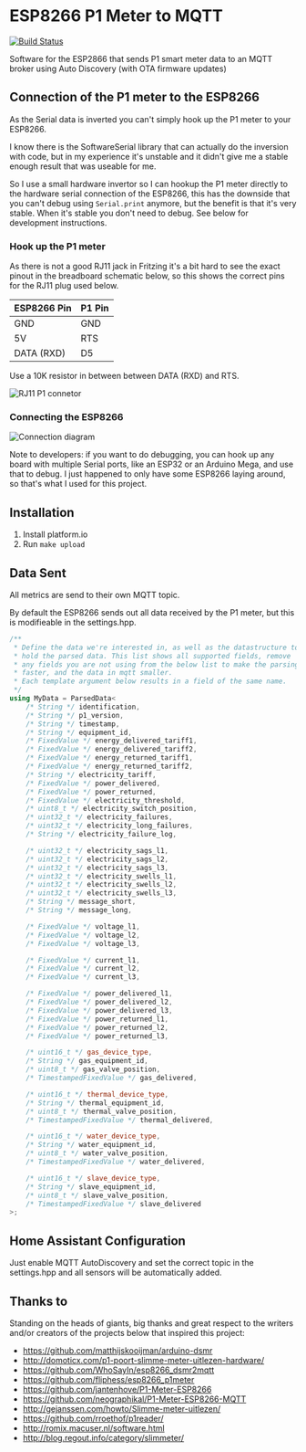 # ESP8266 P1 Meter to MQTT

[![Build Status](https://travis-ci.com/MarijnKoesen/esp8266_p1meter_mqtt.svg?branch=master)](https://travis-ci.org/MarijnKoesen/esp8266_p1meter_mqtt)

Software for the ESP2866 that sends P1 smart meter data to an MQTT broker using Auto Discovery (with OTA firmware updates)


## Connection of the P1 meter to the ESP8266

As the Serial data is inverted you can't simply hook up the P1 meter to your ESP8266.

I know there is the SoftwareSerial library that can actually do the inversion with code, but in my experience it's unstable and it didn't
give me a stable enough result that was useable for me.

So I use a small hardware invertor so I can hookup the P1 meter directly to the hardware serial connection of the ESP8266, this has the downside that you can't debug using `Serial.print` anymore, but the benefit is that it's very stable. When it's stable you don't need to debug. See below for development instructions.


### Hook up the P1 meter 

As there is not a good RJ11 jack in Fritzing it's a bit hard to see the exact pinout in the breadboard schematic below, so this shows the correct pins for the RJ11 plug used below.

| ESP8266 Pin | P1 Pin |
| ----        | ----   |
| GND         | GND    |
| 5V          | RTS    |
| DATA (RXD)  | D5     |

Use a 10K resistor in between between DATA (RXD) and RTS.

![RJ11 P1 connetor](http://gejanssen.com/howto/Slimme-meter-uitlezen/RJ11-pinout.png)

### Connecting the ESP8266

![Connection diagram](https://github.com/MarijnKoesen/esp8266_p1meter_mqtt/raw/master/doc/P1_Meter_Schematic.png)


Note to developers: if you want to do debugging, you can hook up any board with multiple Serial ports, like an ESP32 or an Arduino Mega, and use that to debug. I just happened
to only have some ESP8266 laying around, so that's what I used for this project.



## Installation

1. Install platform.io
2. Run `make upload`


## Data Sent

All metrics are send to their own MQTT topic.

By default the ESP8266 sends out all data received by the P1 meter, but this is modifieable in the settings.hpp.

```cpp
/**
 * Define the data we're interested in, as well as the datastructure to
 * hold the parsed data. This list shows all supported fields, remove
 * any fields you are not using from the below list to make the parsing
 * faster, and the data in mqtt smaller. 
 * Each template argument below results in a field of the same name.
 */
using MyData = ParsedData<
    /* String */ identification,
    /* String */ p1_version,
    /* String */ timestamp,
    /* String */ equipment_id,
    /* FixedValue */ energy_delivered_tariff1,
    /* FixedValue */ energy_delivered_tariff2,
    /* FixedValue */ energy_returned_tariff1,
    /* FixedValue */ energy_returned_tariff2,
    /* String */ electricity_tariff,
    /* FixedValue */ power_delivered,
    /* FixedValue */ power_returned,
    /* FixedValue */ electricity_threshold,
    /* uint8_t */ electricity_switch_position,
    /* uint32_t */ electricity_failures,
    /* uint32_t */ electricity_long_failures,
    /* String */ electricity_failure_log,

    /* uint32_t */ electricity_sags_l1,
    /* uint32_t */ electricity_sags_l2,
    /* uint32_t */ electricity_sags_l3,
    /* uint32_t */ electricity_swells_l1,
    /* uint32_t */ electricity_swells_l2,
    /* uint32_t */ electricity_swells_l3,
    /* String */ message_short,
    /* String */ message_long,

    /* FixedValue */ voltage_l1,
    /* FixedValue */ voltage_l2,
    /* FixedValue */ voltage_l3,

    /* FixedValue */ current_l1,
    /* FixedValue */ current_l2,
    /* FixedValue */ current_l3,

    /* FixedValue */ power_delivered_l1,
    /* FixedValue */ power_delivered_l2,
    /* FixedValue */ power_delivered_l3,
    /* FixedValue */ power_returned_l1,
    /* FixedValue */ power_returned_l2,
    /* FixedValue */ power_returned_l3,

    /* uint16_t */ gas_device_type,
    /* String */ gas_equipment_id,
    /* uint8_t */ gas_valve_position,
    /* TimestampedFixedValue */ gas_delivered,

    /* uint16_t */ thermal_device_type,
    /* String */ thermal_equipment_id,
    /* uint8_t */ thermal_valve_position,
    /* TimestampedFixedValue */ thermal_delivered,

    /* uint16_t */ water_device_type,
    /* String */ water_equipment_id,
    /* uint8_t */ water_valve_position,
    /* TimestampedFixedValue */ water_delivered,

    /* uint16_t */ slave_device_type,
    /* String */ slave_equipment_id,
    /* uint8_t */ slave_valve_position,
    /* TimestampedFixedValue */ slave_delivered
>;
```


## Home Assistant Configuration

Just enable MQTT AutoDiscovery and set the correct topic in the settings.hpp and all sensors will be automatically added.


## Thanks to

Standing on the heads of giants, big thanks and great respect to the writers and/or creators of the projects below that inspired this project:

- https://github.com/matthijskooijman/arduino-dsmr
- http://domoticx.com/p1-poort-slimme-meter-uitlezen-hardware/
- https://github.com/WhoSayIn/esp8266_dsmr2mqtt
- https://github.com/fliphess/esp8266_p1meter
- https://github.com/jantenhove/P1-Meter-ESP8266
- https://github.com/neographikal/P1-Meter-ESP8266-MQTT
- http://gejanssen.com/howto/Slimme-meter-uitlezen/
- https://github.com/rroethof/p1reader/
- http://romix.macuser.nl/software.html
- http://blog.regout.info/category/slimmeter/


